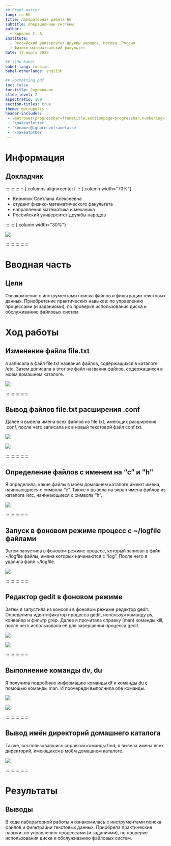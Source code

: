 ```yaml
---
## Front matter
lang: ru-RU
title: Лабораторная работа №6
subtitle: Операционные системы
author:
  - Кирилюк С. А.
institute:
  - Российский университет дружбы народов, Москва, Россия
  - Физико-математический факультет
date: 17 марта 2023

## i18n babel
babel-lang: russian
babel-otherlangs: english

## Formatting pdf
toc: false
toc-title: Содержание
slide_level: 2
aspectratio: 169
section-titles: true
theme: metropolis
header-includes:
 - \metroset{progressbar=frametitle,sectionpage=progressbar,numbering=fraction}
 - '\makeatletter'
 - '\beamer@ignorenonframefalse'
 - '\makeatother'
---
```


# Информация

## Докладчик

:::::::::::::: {.columns align=center}
::: {.column width="70%"}

  * Кирилюк Светлана Алексеевна
  * студент физико-математического факультета
  * направления математика и механика 
  * Российский университет дружбы народов

:::
::: {.column width="30%"}

![](./image/kulyabov.jpg)

:::
::::::::::::::

# Вводная часть

## Цели

Ознакомление с инструментами поиска файлов и фильтрации текстовых данных. Приобретение практических навыков: по управлению процессами (и заданиями), по проверке использования диска и обслуживанию файловых систем.

# Ход работы

## Изменение файла file.txt

я записала в файл file.txt названия файлов, содержащихся в каталоге /etc. Затем дописала в этот же файл названия файлов, содержащихся в моём домашнем каталоге.

![](./image/fig1.png)

:::
::::::::::::::

## Вывод файлов file.txt расширения .conf

Далее я вывела имена всех файлов из file.txt, имеющих расширение .conf, после чего записала их в новый текстовой файл conf.txt.

![](./image/fig1.png)

![](./image/fig2.png)

:::
::::::::::::::

## Определение файлов с именем на “c” и "h"
Я определила, какие файлы в моём домашнем каталоге имеют имена, начинающиеся с символа “c”. Также я вывела на экран имена файлов из каталога /etc, начинающиеся с символа “h”.

![](./image/fig3.png)

:::
::::::::::::::

## Запуск в фоновом режиме процесс с ~/logfile файлами

Затем запустила в фоновом режиме процесс, который записал в файл ~/logfile файлы, имена которых начинаются с “log”. После чего я удалила файл ~/logfile.

![](./image/fig4.png)

:::
::::::::::::::

## Редактор gedit в фоновом режиме

Затем я запустила из консоли в фоновом режиме редактор gedit. Определила идентификатор процесса gedit, используя команду ps, конвейер и фильтр grep. Далее я прочитала справку (man) команды kill, после чего использовала её для завершения процесса gedit.

![](./image/fig5.png)

![](./image/fig6.png)

:::
::::::::::::::

## Выполнение команды dv, du

Я получила подробную информацию команды df и команды du с помощью команды man. И поочереди выполнила обе команды.

![](./image/fig7.png)

![](./image/fig8.png)

:::
::::::::::::::

## Вывод имён директорий домашнего каталога

Также, воспользовавшись справкой команды find, я вывела имена всех директорий, имеющихся в моём домашнем каталоге.

![](./image/fig9.png)

:::
::::::::::::::

# Результаты

## Выводы

В ходе лабораторной работы я ознакомилась с инструментами поиска файлов и фильтрации текстовых данных. Приобрела практические навыки: по управлению процессами (и заданиями), по проверке использования диска и обслуживанию файловых систем.
